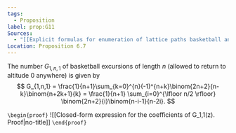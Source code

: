 ```yaml
---
tags:
  - Proposition
label: prop:G11
Sources:
  - "[[Explicit formulas for enumeration of lattice paths basketball and the kernel method|Banderier et. al., 2019]]"
Location: Proposition 6.7
---
```

The number $G_{1,n,1}$ of basketball excursions of length $n$ (allowed to return to altitude $0$ anywhere) is given by
$$
G_{1,n,1} = \frac{1}{n+1}\sum_{k=0}^{n}(-1)^{n+k}\binom{2n+2}{n-k}\binom{n+2k+1}{k} = 
\frac{1}{n+1} \sum_{i=0}^{\lfloor n/2 \rfloor} \binom{2n+2}{i}\binom{n-i-1}{n-2i}.
$$

`\begin{proof}`
![[Closed-form expression for the coefficients of G_1,1(z). Proof|no-title]]
`\end{proof}`
